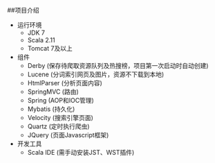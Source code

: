 ##项目介绍
* 运行环境
    * JDK 7
    * Scala 2.11
    * Tomcat 7及以上
* 组件
    * Derby (保存待爬取资源队列及热搜榜，项目第一次启动时自动创建)
    * Lucene (分词索引网页及图片，资源不下载到本地)
    * HtmlParser (分析页面内容)
    * SpringMVC (路由)
    * Spring (AOP和IOC管理)
    * Mybatis (持久化)
    * Velocity (搜索引擎页面)
    * Quartz (定时执行爬虫)
    * JQuery (页面Javascript框架)
* 开发工具
    * Scala IDE (需手动安装JST、WST插件)